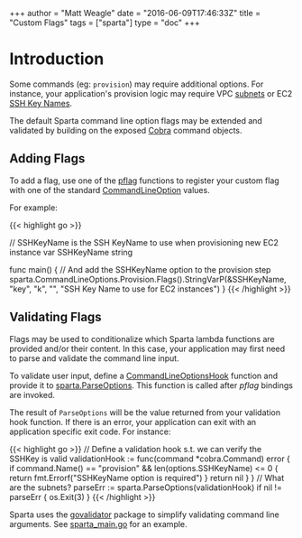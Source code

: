 +++
author = "Matt Weagle"
date = "2016-06-09T17:46:33Z"
title = "Custom Flags"
tags = ["sparta"]
type = "doc"
+++

# Introduction

Some commands (eg: `provision`) may require additional options.  For instance, your application's provision logic may require VPC [subnets](https://aws.amazon.com/blogs/aws/new-access-resources-in-a-vpc-from-your-lambda-functions/) or EC2 [SSH Key Names](http://docs.aws.amazon.com/AWSEC2/latest/UserGuide/ec2-key-pairs.html).  

The default Sparta command line option flags may be extended and validated by building on the exposed [Cobra](https://github.com/spf13/cobra) command objects.

## Adding Flags

To add a flag, use one of the [pflag](https://github.com/spf13/pflag) functions to register your custom flag with one of the standard [CommandLineOption](https://github.com/mweagle/Sparta/blob/master/sparta_main.go#L17) values.

For example:

{{< highlight go >}}

// SSHKeyName is the SSH KeyName to use when provisioning new EC2 instance
var SSHKeyName string

func main() {
  // And add the SSHKeyName option to the provision step
  sparta.CommandLineOptions.Provision.Flags().StringVarP(&SSHKeyName,
    "key",
    "k",
    "",
    "SSH Key Name to use for EC2 instances")
}
{{< /highlight >}}

## Validating Flags

Flags may be used to conditionalize which Sparta lambda functions are provided and/or their content.  In this case, your application may first need to parse and validate the command line input.  

To validate user input, define a [CommandLineOptionsHook](https://godoc.org/github.com/mweagle/Sparta#CommandLineOptionsHook) function and provide it to [sparta.ParseOptions](https://godoc.org/github.com/mweagle/Sparta#ParseOptions).  This function is called after _pflag_ bindings are invoked. 

The result of `ParseOptions` will be the value returned from your validation hook function. If there is an error, your application can exit with an application specific exit code.  For instance:

{{< highlight go >}}
// Define a validation hook s.t. we can verify the SSHKey is valid
validationHook := func(command *cobra.Command) error {
  if command.Name() == "provision" && len(options.SSHKeyName) <= 0 {
    return fmt.Errorf("SSHKeyName option is required")
  }
  return nil
  }
}
// What are the subnets?
parseErr := sparta.ParseOptions(validationHook)
if nil != parseErr {
  os.Exit(3)
}
{{< /highlight >}}

Sparta uses the [govalidator](https://github.com/asaskevich/govalidator/) package to simplify validating command line arguments.  See [sparta_main.go](https://github.com/mweagle/Sparta/blob/master/sparta_main.go) for an example.
